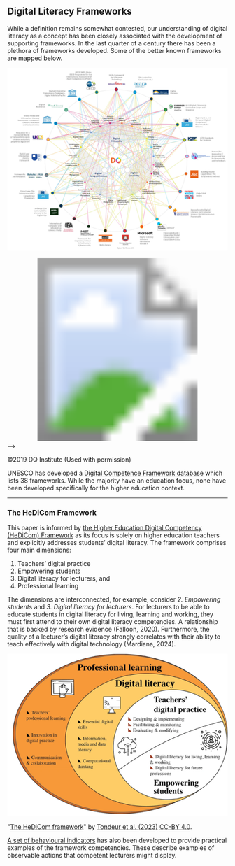 ## Digital Literacy Frameworks

While a definition remains somewhat contested, our understanding of digital literacy as a concept has been closely associated with the development of supporting frameworks. In the last quarter of a century there has been a plethora of frameworks developed. Some of the better known frameworks are mapped below.

![The number of frameworks](images/DQ-FrameworkMapping.svg)
<!-->
<svg version="1.1" xmlns="http://www.w3.org/2000/svg" xmlns:xlink="http://www.w3.org/1999/xlink" viewBox="0 0 2018 1675">
  <image width="2018" height="1675" xlink:href="images/DQ-FrameworkMapping.svg"></image> <a xlink:href="https://digitalliteracy.bccampus.ca/">
    <rect x="1301" y="190" fill="#fff" opacity="0" width="262" height="112"></rect>
  </a>
</svg>
-->
©2019 DQ Institute (Used with permission)

UNESCO has developed a [Digital Competence Framework database](https://unevoc.unesco.org/home/Digital+Competence+Frameworks/) which lists 38 frameworks. While the majority have an education focus, none have been developed specifically for the higher education context.

* * *

### The HeDiCom Framework

This paper is informed by [the Higher Education Digital Competency (HeDiCom) Framework](https://doi.org/10.1007/s11423-023-10193-5) as its focus is solely on higher education teachers and explicitly addresses students’ digital literacy. The framework comprises four main dimensions:

1.	Teachers’ digital practice
2.	Empowering students
3.	Digital literacy for lecturers, and
4.	Professional learning

The dimensions are interconnected, for example, consider *2. Empowering students* and *3. Digital literacy for lecturers*. For lecturers to be able to educate students in digital literacy for living, learning and working, they must first attend to their own digital literacy competencies. A relationship that is backed by research evidence (Falloon, 2020). Furthermore, the quality of a lecturer’s digital literacy strongly correlates with their ability to teach effectively with digital technology (Mardiana, 2024).

![HeDiCom framework](images/HeDiCom.png)

"[The HeDiCom framework](https://link.springer.com/article/10.1007/s11423-023-10193-5/figures/1)" by [Tondeur et al. (2023)](https://rdcu.be/d76Oc) [CC-BY 4.0](http://creativecommons.org/licenses/by/4.0/).

[A set of behavioural indicators](https://www.ixperium.nl/onderzoeken-en-ontwikkelen/publicaties/behavioural-indicators-for-teaching-and-learning-with-technology-in-higher-education-complementary-to-the-framework-for-digital-competences-of-lecturers-acceleration-plan/) has also been developed to provide practical examples of the framework competencies. These describe examples of observable actions that competent lecturers might display.
